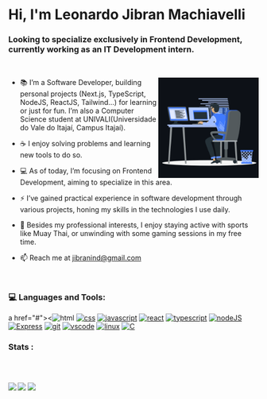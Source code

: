 <h1 align="">Hi, I'm Leonardo Jibran Machiavelli</h1>
<h3 align="">Looking to specialize exclusively in Frontend Development, currently working as an IT Development intern.</h3>
<br>
<p><img align="right" src="https://github.com/JibranMachiavelli/Jibran/blob/main/animation_500_kxa883sd.gif" alt="jibran" width=40% height=40% /></p>

- 📚 I’m a Software Developer, building personal projects (Next.js, TypeScript, NodeJS, ReactJS, Tailwind...) for learning or just for fun. I’m also a Computer Science student at UNIVALI(Universidade do Vale do Itajaí, Campus Itajaí).

- ☕ I enjoy solving problems and learning new tools to do so.

- 💻 As of today, I’m focusing on Frontend Development, aiming to specialize in this area.

- ⚡ I’ve gained practical experience in software development through various projects, honing my skills in the technologies I use daily.

- 🎵 Besides my professional interests, I enjoy staying active with sports like Muay Thai, or unwinding with some gaming sessions in my free time.

- 📫 Reach me at jibranind@gmail.com

<br>

<h3 align="">💻 Languages and Tools:</h3>
a href="#"><<img src="https://img.shields.io/badge/HTML5-E34F26?style=for-the-badge&logo=html5&logoColor=white" alt="html"/></a>
  <a href="#"><img src="https://img.shields.io/badge/CSS3-1572B6?style=for-the-badge&logo=css3&logoColor=white" alt="css"/></a>
  <a href="#"><img src="https://img.shields.io/badge/JavaScript-323330?style=for-the-badge&logo=javascript&logoColor=F7DF1E" alt="javascript"/></a>
  <a href="#"><img src="https://img.shields.io/badge/React-20232A?style=for-the-badge&logo=react&logoColor=61DAFB" alt="react"/></a>
  <a href="#"><img src="https://img.shields.io/badge/TypeScript-007ACC?style=for-the-badge&logo=typescript&logoColor=white" alt="typescript"/></a>
  <a href="#"><img src="https://img.shields.io/badge/Node%20js-339933?style=for-the-badge&logo=nodedotjs&logoColor=white" alt="nodeJS"/></a>
  <a href="#"><img src="https://img.shields.io/badge/Express%20js-000000?style=for-the-badge&logo=express&logoColor=white" alt="Express"/></a> 
  <a href="#"><img src="https://img.shields.io/badge/GIT-E44C30?style=for-the-badge&logo=git&logoColor=white" alt="git"/></a>
  <a href="#"><img src="https://img.shields.io/badge/VSCode-0078D4?style=for-the-badge&logo=visual%20studio%20code&logoColor=white" alt="vscode"/></a>
  <a href="#"><img src="https://img.shields.io/badge/Linux-FCC624?style=for-the-badge&logo=linux&logoColor=black" alt="linux"/></a>
  <a href="#"><img src="https://img.shields.io/badge/C-00599C?style=for-the-badge&logo=c&logoColor=white" alt="C"/></a>
  
<br>

<h3>Stats :</h3>

<div>
<img src="https://github-readme-stats.vercel.app/api?username=JibranMachiavelli&show_icons=true&locale=en&bg_color=0d1117&text_color=ffffff&icon_color=2E7AE3&repo=convoychat&hide=stars" alt="" height="150em"/>
<b>
<img src="https://github-readme-stats.vercel.app/api/top-langs?username=JibranMachiavelli&show_icons=true&locale=en&bg_color=0d1117&text_color=ffffff&layout=compact" alt="" bg_color=#808080 height="150em"/>
</div>
  
 ##
<div> 
   <a href="https://www.linkedin.com/in/leonardo-jibran-machiavelli-12b134253/" target="_blank"><img src="https://img.shields.io/badge/-LinkedIn-%230077B5?style=for-the-badge&logo=linkedin&logoColor=white" target="_blank"></a> 
  <a href="https://www.instagram.com/leo_jibran?igsh=aWswOGZ0bzRnY3Rr" target="_blank"><img src="https://img.shields.io/badge/-Instagram-%23E4405F?style=for-the-badge&logo=instagram&logoColor=white" target="_blank"></a>
  <a href = "mailto:jibranind@gmail.com"><img src="https://img.shields.io/badge/-Gmail-%23333?style=for-the-badge&logo=gmail&logoColor=white" target="_blank"></a>
</div>
